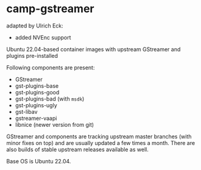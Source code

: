 # camp-gstreamer

adapted by Ulrich Eck:
- added NVEnc support

Ubuntu 22.04-based container images with upstream GStreamer and plugins pre-installed

Following components are present:
* GStreamer
* gst-plugins-base
* gst-plugins-good
* gst-plugins-bad (with `msdk`)
* gst-plugins-ugly
* gst-libav
* gstreamer-vaapi
* libnice (newer version from git)

GStreamer and components are tracking upstream master branches (with minor fixes on top) and are usually updated a few times a month.
There are also builds of stable upstream releases available as well.

Base OS is Ubuntu 22.04.
